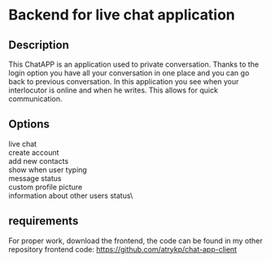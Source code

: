 # Backend for live chat application

## Description

This ChatAPP is an application used to private conversation.
Thanks to the login option you have all your conversation in one place and you
can go back to previous conversation.
In this application you see when your interlocutor is online and when he writes.
This allows for quick communication.

## Options

live chat\
create account\
add new contacts\
show when user typing\
message status\
custom profile picture\
information about other users status\

## requirements

For proper work, download the frontend, the code can be found in my other repository
frontend code: https://github.com/atrykp/chat-app-client
